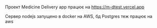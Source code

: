 Проект Medicine Delivery app працює на https://m-dtest.vercel.app

Сервер nodejs запущено в docker на AWS, бд Postgres теж працює на aws

